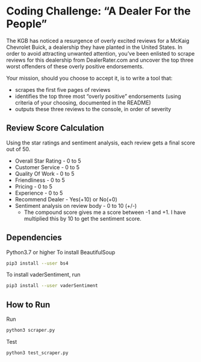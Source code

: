 # Coding Challenge: “A Dealer For the People”
The KGB has noticed a resurgence of overly excited reviews for a McKaig Chevrolet Buick, a dealership they have planted in the United States. In order to avoid attracting unwanted attention, you’ve been enlisted to scrape reviews for this dealership from DealerRater.com and uncover the top three worst offenders of these overly positive endorsements.

Your mission, should you choose to accept it, is to write a tool that:

* scrapes the first five pages of reviews
* identifies the top three most “overly positive” endorsements (using criteria of your choosing, documented in the README)
* outputs these three reviews to the console, in order of severity

## Review Score Calculation
Using the star ratings and sentiment analysis, each review gets a final score out of 50.
* Overall Star Rating - 0 to 5
* Customer Service - 0 to 5
* Quality Of Work - 0 to 5
* Friendliness - 0 to 5
* Pricing - 0 to 5
* Experience - 0 to 5
* Recommend Dealer - Yes(+10) or No(+0)
* Sentiment analysis on review body - 0 to 10 (+/-)
    - The compound score gives me a score between -1 and +1. I have multiplied this by 10 to get the sentiment score.


## Dependencies
Python3.7 or higher
To install BeautifulSoup
```bash
pip3 install --user bs4
```
To install vaderSentiment, run 
```bash
pip3 install --user vaderSentiment
```

## How to Run
Run
```bash
python3 scraper.py
```

Test
```bash
python3 test_scraper.py
```

